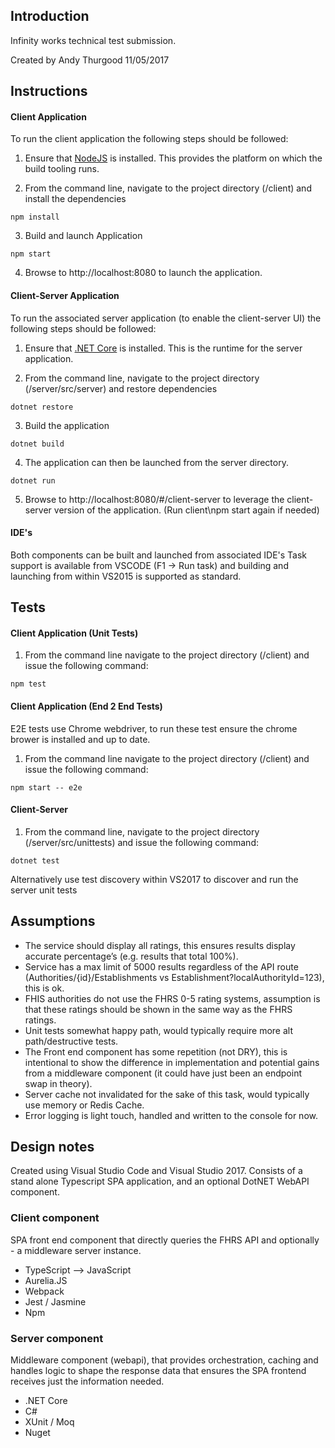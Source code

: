 ## Introduction
Infinity works technical test submission. 

Created by Andy Thurgood 11/05/2017

## Instructions

#### Client Application

To run the client application the following steps should be followed:

1. Ensure that [NodeJS](http://nodejs.org/) is installed. This provides the platform on which the build tooling runs.

2. From the command line, navigate to the project directory (/client) and install the dependencies

```
npm install
```

3. Build and launch Application

```
npm start
```

4. Browse to http://localhost:8080 to launch the application.

#### Client-Server Application
To run the associated server application (to enable the client-server UI) the following steps should be followed:

1. Ensure that [.NET Core](https://www.microsoft.com/net/download/core) is installed. This is the runtime for the server application.

2. From the command line, navigate to the project directory (/server/src/server) and restore dependencies

```
dotnet restore
```

3. Build the application

```
dotnet build
```

4. The application can then be launched from the server directory.

```
dotnet run
```

5. Browse to http://localhost:8080/#/client-server to leverage the client-server version of the application. (Run client\npm start again if needed)

#### IDE's

Both components can be built and launched from associated IDE's Task support is available from VSCODE (F1 -> Run task) and building and launching from within VS2015 is supported as standard.

## Tests

#### Client Application (Unit Tests)
1. From the command line navigate to the project directory (/client) and issue the following command:

```
npm test
```

#### Client Application (End 2 End Tests)
E2E tests use Chrome webdriver, to run these test ensure the chrome brower is installed and up to date.
1. From the command line navigate to the project directory (/client) and issue the following command:

```
npm start -- e2e
```

#### Client-Server
1. From the command line, navigate to the project directory (/server/src/unittests) and issue the following command:

```
dotnet test
```

Alternatively use test discovery within VS2017 to discover and run the server unit tests

## Assumptions

* The service should display all ratings, this ensures results display accurate percentage’s (e.g. results that total 100%).
* Service has a max limit of 5000 results regardless of the API route (Authorities/{id}/Establishments vs Establishment?localAuthorityId=123), this is ok.
* FHIS authorities do not use the FHRS 0-5 rating systems, assumption is that these ratings should be shown in the same way as the FHRS ratings.
* Unit tests somewhat happy path, would typically require more alt path/destructive tests.
* The Front end component has some repetition (not DRY), this is intentional to show the difference in implementation and potential gains from a middleware component (it could have just been an endpoint swap in theory).
* Server cache not invalidated for the sake of this task, would typically use memory or Redis Cache.
* Error logging is light touch, handled and written to the console for now.

## Design notes

Created using Visual Studio Code and Visual Studio 2017. Consists of a stand alone Typescript SPA application, and an optional DotNET WebAPI component.

### Client component
SPA front end component that directly queries the FHRS API and optionally - a middleware server instance.

* TypeScript --> JavaScript
* Aurelia.JS
* Webpack
* Jest /  Jasmine
* Npm

### Server component
Middleware component (webapi), that provides orchestration, caching and handles logic to shape the response data that ensures the SPA frontend receives just the information needed.

* .NET Core
* C#
* XUnit / Moq
* Nuget
